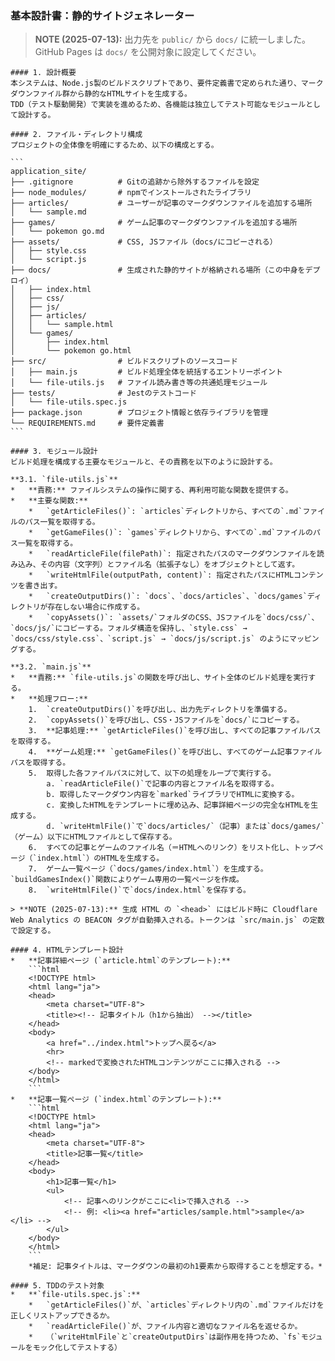 ### 基本設計書：静的サイトジェネレーター

> **NOTE (2025-07-13):** 出力先を `public/` から `docs/` に統一しました。GitHub Pages は `docs/` を公開対象に設定してください。

    #### 1. 設計概要
    本システムは、Node.js製のビルドスクリプトであり、要件定義書で定められた通り、マークダウンファイル群から静的なHTMLサイトを生成する。
    TDD（テスト駆動開発）で実装を進めるため、各機能は独立してテスト可能なモジュールとして設計する。

    #### 2. ファイル・ディレクトリ構成
    プロジェクトの全体像を明確にするため、以下の構成とする。

    ```
    application_site/
    ├── .gitignore          # Gitの追跡から除外するファイルを設定
    ├── node_modules/       # npmでインストールされたライブラリ
    ├── articles/           # ユーザーが記事のマークダウンファイルを追加する場所
    │   └── sample.md
    ├── games/              # ゲーム記事のマークダウンファイルを追加する場所
    │   └── pokemon go.md
    ├── assets/             # CSS, JSファイル（docs/にコピーされる）
    │   ├── style.css
    │   └── script.js
    ├── docs/               # 生成された静的サイトが格納される場所（この中身をデプロイ）
    │   ├── index.html
    │   ├── css/
    │   ├── js/
    │   ├── articles/
    │   │   └── sample.html
    │   └── games/
    │       ├── index.html
    │       └── pokemon go.html
    ├── src/                # ビルドスクリプトのソースコード
    │   ├── main.js         # ビルド処理全体を統括するエントリーポイント
    │   └── file-utils.js   # ファイル読み書き等の共通処理モジュール
    ├── tests/              # Jestのテストコード
    │   └── file-utils.spec.js
    ├── package.json        # プロジェクト情報と依存ライブラリを管理
    └── REQUIREMENTS.md     # 要件定義書
    ```

    #### 3. モジュール設計
    ビルド処理を構成する主要なモジュールと、その責務を以下のように設計する。

    **3.1. `file-utils.js`**
    *   **責務:** ファイルシステムの操作に関する、再利用可能な関数を提供する。
    *   **主要な関数:**
        *   `getArticleFiles()`: `articles`ディレクトリから、すべての`.md`ファイルのパス一覧を取得する。
        *   `getGameFiles()`: `games`ディレクトリから、すべての`.md`ファイルのパス一覧を取得する。
        *   `readArticleFile(filePath)`: 指定されたパスのマークダウンファイルを読み込み、その内容（文字列）とファイル名（拡張子なし）をオブジェクトとして返す。
        *   `writeHtmlFile(outputPath, content)`: 指定されたパスにHTMLコンテンツを書き出す。
        *   `createOutputDirs()`: `docs`、`docs/articles`、`docs/games`ディレクトリが存在しない場合に作成する。
        *   `copyAssets()`: `assets/`フォルダのCSS、JSファイルを`docs/css/`、`docs/js/`にコピーする。フォルダ構造を保持し、`style.css` → `docs/css/style.css`、`script.js` → `docs/js/script.js` のようにマッピングする。

    **3.2. `main.js`**
    *   **責務:** `file-utils.js`の関数を呼び出し、サイト全体のビルド処理を実行する。
    *   **処理フロー:**
        1.  `createOutputDirs()`を呼び出し、出力先ディレクトリを準備する。
        2.  `copyAssets()`を呼び出し、CSS・JSファイルを`docs/`にコピーする。
        3.  **記事処理:** `getArticleFiles()`を呼び出し、すべての記事ファイルパスを取得する。
        4.  **ゲーム処理:** `getGameFiles()`を呼び出し、すべてのゲーム記事ファイルパスを取得する。
        5.  取得した各ファイルパスに対して、以下の処理をループで実行する。
            a. `readArticleFile()`で記事の内容とファイル名を取得する。
            b. 取得したマークダウン内容を`marked`ライブラリでHTMLに変換する。
            c. 変換したHTMLをテンプレートに埋め込み、記事詳細ページの完全なHTMLを生成する。
            d. `writeHtmlFile()`で`docs/articles/`（記事）または`docs/games/`（ゲーム）以下にHTMLファイルとして保存する。
        6.  すべての記事とゲームのファイル名（＝HTMLへのリンク）をリスト化し、トップページ（`index.html`）のHTMLを生成する。
        7.  ゲーム一覧ページ（`docs/games/index.html`）を生成する。`buildGamesIndex()`関数によりゲーム専用の一覧ページを作成。
        8.  `writeHtmlFile()`で`docs/index.html`を保存する。

    > **NOTE (2025-07-13):** 生成 HTML の `<head>` にはビルド時に Cloudflare Web Analytics の BEACON タグが自動挿入される。トークンは `src/main.js` の定数で設定する。

    #### 4. HTMLテンプレート設計
    *   **記事詳細ページ (`article.html`のテンプレート):**
        ```html
        <!DOCTYPE html>
        <html lang="ja">
        <head>
            <meta charset="UTF-8">
            <title><!-- 記事タイトル（h1から抽出） --></title>
        </head>
        <body>
            <a href="../index.html">トップへ戻る</a>
            <hr>
            <!-- markedで変換されたHTMLコンテンツがここに挿入される -->
        </body>
        </html>
        ```
    *   **記事一覧ページ (`index.html`のテンプレート):**
        ```html
        <!DOCTYPE html>
        <html lang="ja">
        <head>
            <meta charset="UTF-8">
            <title>記事一覧</title>
        </head>
        <body>
            <h1>記事一覧</h1>
            <ul>
                <!-- 記事へのリンクがここに<li>で挿入される -->
                <!-- 例: <li><a href="articles/sample.html">sample</a></li> -->
            </ul>
        </body>
        </html>
        ```
        *補足: 記事タイトルは、マークダウンの最初のh1要素から取得することを想定する。*

    #### 5. TDDのテスト対象
    *   **`file-utils.spec.js`:**
        *   `getArticleFiles()`が、`articles`ディレクトリ内の`.md`ファイルだけを正しくリストアップできるか。
        *   `readArticleFile()`が、ファイル内容と適切なファイル名を返せるか。
        *   （`writeHtmlFile`と`createOutputDirs`は副作用を持つため、`fs`モジュールをモック化してテストする）

